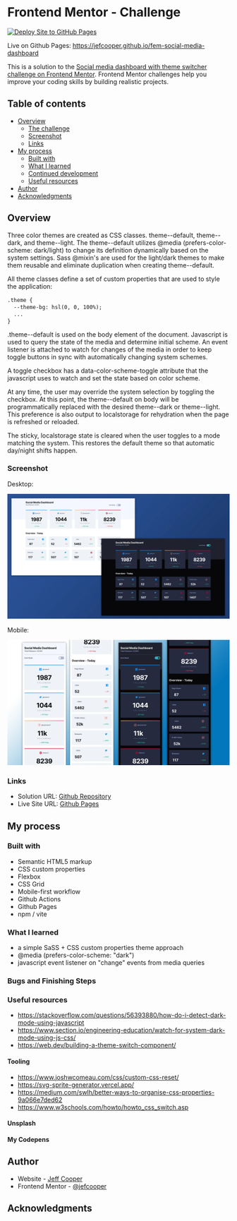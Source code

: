 # Frontend Mentor - Challenge

[![Deploy Site to GitHub Pages](https://github.com/jefcooper/fem-social-media-dashboard/actions/workflows/static.yml/badge.svg)](https://github.com/jefcooper/fem-social-media-dashboard/actions/workflows/static.yml)

Live on Github Pages: https://jefcooper.github.io/fem-social-media-dashboard

This is a solution to the [Social media dashboard with theme switcher challenge on Frontend Mentor](https://www.frontendmentor.io/challenges/social-media-dashboard-with-theme-switcher-6oY8ozp_H). Frontend Mentor challenges help you improve your coding skills by building realistic projects.

## Table of contents

- [Overview](#overview)
  - [The challenge](#the-challenge)
  - [Screenshot](#screenshot)
  - [Links](#links)
- [My process](#my-process)
  - [Built with](#built-with)
  - [What I learned](#what-i-learned)
  - [Continued development](#continued-development)
  - [Useful resources](#useful-resources)
- [Author](#author)
- [Acknowledgments](#acknowledgments)

## Overview

Three color themes are created as CSS classes. theme--default, theme--dark, and theme--light. The theme--default utilizes @media (prefers-color-scheme: dark/light) to change its definition dynamically based on the system settings. Sass @mixin's are used for the light/dark themes to make them reusable and eliminate duplication when creating theme--default.

All theme classes define a set of custom properties that are used to style the application:

```
.theme {
  --theme-bg: hsl(0, 0, 100%);
  ...
}
```

.theme--default is used on the body element of the document. Javascript is used to query the state of the media and determine initial scheme. An event listener is attached to watch for changes of the media in order to keep toggle buttons in sync with automatically changing system schemes.

A toggle checkbox has a data-color-scheme-toggle attribute that the javascript uses to watch and set the state based on color scheme.

At any time, the user may override the system selection by toggling the checkbox. At this point, the theme--default on body will be programmatically replaced with the desired theme--dark or theme--light.  This preference is also output to localstorage for rehydration when the page is refreshed or reloaded.

The sticky, localstorage state is cleared when the user toggles to a mode matching the system.  This restores the default theme so that automatic day/night shifts happen.

### Screenshot

Desktop:

![Desktop Screenshots](./screenshots/screenshot-desktop.webp)

Mobile:

![Mobile Screenshots](./screenshots/screenshot-mobile.webp)

### Links

- Solution URL: [Github Repository](https://github.com/jefcooper/fem-social-media-dashboard)
- Live Site URL: [Github Pages](https://jefcooper.github.io/fem-social-media-dashboard)

## My process

### Built with

- Semantic HTML5 markup
- CSS custom properties
- Flexbox
- CSS Grid
- Mobile-first workflow
- Github Actions
- Github Pages
- npm / vite

### What I learned

- a simple SaSS + CSS custom properties theme approach
- @media (prefers-color-scheme: "dark")
- javascript event listener on "change" events from media queries

### Bugs and Finishing Steps

### Useful resources

- https://stackoverflow.com/questions/56393880/how-do-i-detect-dark-mode-using-javascript
- https://www.section.io/engineering-education/watch-for-system-dark-mode-using-js-css/
- https://web.dev/building-a-theme-switch-component/

#### Tooling

- https://www.joshwcomeau.com/css/custom-css-reset/
- https://svg-sprite-generator.vercel.app/
- https://medium.com/swlh/better-ways-to-organise-css-properties-9a066e7ded62
- https://www.w3schools.com/howto/howto_css_switch.asp

#### Unsplash

#### My Codepens

## Author

- Website - [Jeff Cooper](https://jefcooper.github.io)
- Frontend Mentor - [@jefcooper](https://www.frontendmentor.io/profile/jefcooper)

## Acknowledgments
